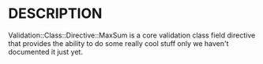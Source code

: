 # DESCRIPTION

Validation::Class::Directive::MaxSum is a core validation class field directive
that provides the ability to do some really cool stuff only we haven't
documented it just yet.
